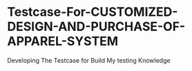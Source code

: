 # Testcase-For-CUSTOMIZED-DESIGN-AND-PURCHASE-OF-APPAREL-SYSTEM
Developing The Testcase for Build My testing Knowledge

